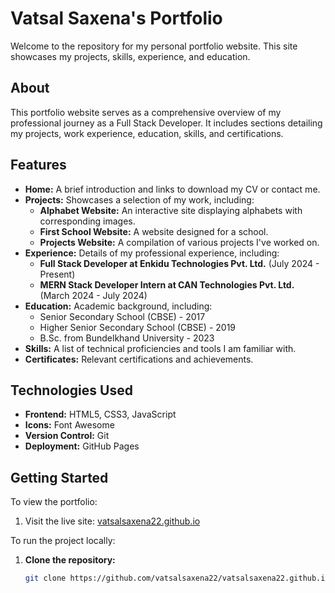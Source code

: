 # Vatsal Saxena's Portfolio

Welcome to the repository for my personal portfolio website. This site showcases my projects, skills, experience, and education.

## About

This portfolio website serves as a comprehensive overview of my professional journey as a Full Stack Developer. It includes sections detailing my projects, work experience, education, skills, and certifications.

## Features

- **Home:** A brief introduction and links to download my CV or contact me.
- **Projects:** Showcases a selection of my work, including:
  - **Alphabet Website:** An interactive site displaying alphabets with corresponding images.
  - **First School Website:** A website designed for a school.
  - **Projects Website:** A compilation of various projects I've worked on.
- **Experience:** Details of my professional experience, including:
  - **Full Stack Developer at Enkidu Technologies Pvt. Ltd.** (July 2024 - Present)
  - **MERN Stack Developer Intern at CAN Technologies Pvt. Ltd.** (March 2024 - July 2024)
- **Education:** Academic background, including:
  - Senior Secondary School (CBSE) - 2017
  - Higher Senior Secondary School (CBSE) - 2019
  - B.Sc. from Bundelkhand University - 2023
- **Skills:** A list of technical proficiencies and tools I am familiar with.
- **Certificates:** Relevant certifications and achievements.

## Technologies Used

- **Frontend:** HTML5, CSS3, JavaScript
- **Icons:** Font Awesome
- **Version Control:** Git
- **Deployment:** GitHub Pages

## Getting Started

To view the portfolio:

1. Visit the live site: [vatsalsaxena22.github.io](https://vatsalsaxena22.github.io/)

To run the project locally:

1. **Clone the repository:**

   ```bash
   git clone https://github.com/vatsalsaxena22/vatsalsaxena22.github.io.git
